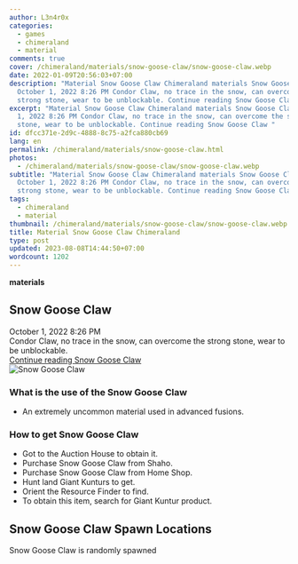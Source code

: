 ```yaml
---
author: L3n4r0x
categories:
  - games
  - chimeraland
  - material
comments: true
cover: /chimeraland/materials/snow-goose-claw/snow-goose-claw.webp
date: 2022-01-09T20:56:03+07:00
description: "Material Snow Goose Claw Chimeraland materials Snow Goose Claw
  October 1, 2022 8:26 PM Condor Claw, no trace in the snow, can overcome the
  strong stone, wear to be unblockable. Continue reading Snow Goose Claw "
excerpt: "Material Snow Goose Claw Chimeraland materials Snow Goose Claw October
  1, 2022 8:26 PM Condor Claw, no trace in the snow, can overcome the strong
  stone, wear to be unblockable. Continue reading Snow Goose Claw "
id: dfcc371e-2d9c-4888-8c75-a2fca880cb69
lang: en
permalink: /chimeraland/materials/snow-goose-claw.html
photos:
  - /chimeraland/materials/snow-goose-claw/snow-goose-claw.webp
subtitle: "Material Snow Goose Claw Chimeraland materials Snow Goose Claw
  October 1, 2022 8:26 PM Condor Claw, no trace in the snow, can overcome the
  strong stone, wear to be unblockable. Continue reading Snow Goose Claw "
tags:
  - chimeraland
  - material
thumbnail: /chimeraland/materials/snow-goose-claw/snow-goose-claw.webp
title: Material Snow Goose Claw Chimeraland
type: post
updated: 2023-08-08T14:44:50+07:00
wordcount: 1202
---
```


<link
  rel="stylesheet"
  href="https://rawcdn.githack.com/dimaslanjaka/Web-Manajemen/870a349/css/bootstrap-5-3-0-alpha3-wrapper.css"
/>
<section id="bootstrap-wrapper">
  <div data-bs-theme="dark">
    <div
      class="row g-0 border rounded overflow-hidden flex-md-row mb-4 shadow-sm position-relative bg-dark text-light"
    >
      <div class="col p-4 d-flex flex-column position-static">
        <strong class="d-inline-block mb-2 text-success">materials</strong>
        <h2 class="mb-0">Snow Goose Claw</h2>
        <div class="mb-1 text-muted">October 1, 2022 8:26 PM</div>
        <div class="mb-2 border p-1">
          Condor Claw, no trace in the snow, can overcome the strong stone, wear
          to be unblockable.
        </div>
        <a
          href="/chimeraland/materials/snow-goose-claw.html"
          class="stretched-link d-none text-primary"
          >Continue reading Snow Goose Claw</a
        >
      </div>
      <div class="col-auto d-none d-md-block d-lg-block">
        <img
          src="https://www.webmanajemen.com/chimeraland/materials/snow-goose-claw/snow-goose-claw.webp"
          alt="Snow Goose Claw"
        />
      </div>
    </div>
    <div class="row">
      <div class="col-lg-6 col-12 mb-2">
        <div class="card">
          <div class="card-body">
            <h3 class="card-title">What is the use of the Snow Goose Claw</h3>
            <div class="card-text">
              <ul>
                <li>
                  An extremely uncommon material used in advanced fusions.
                </li>
              </ul>
            </div>
          </div>
        </div>
      </div>
      <div class="col-lg-6 col-12 mb-2">
        <div class="card">
          <div class="card-body">
            <h3 class="card-title">How to get Snow Goose Claw</h3>
            <div class="card-text">
              <ul>
                <li>Got to the Auction House to obtain it.</li>
                <li>Purchase Snow Goose Claw from Shaho.</li>
                <li>Purchase Snow Goose Claw from Home Shop.</li>
                <li>Hunt land Giant Kunturs to get.</li>
                <li>Orient the Resource Finder to find.</li>
                <li>To obtain this item, search for Giant Kuntur product.</li>
              </ul>
            </div>
          </div>
        </div>
      </div>
      <div class="col-12 mb-2">
        <h2>Snow Goose Claw Spawn Locations</h2>
        <p>Snow Goose Claw is randomly spawned</p>
      </div>
    </div>
  </div>
</section>